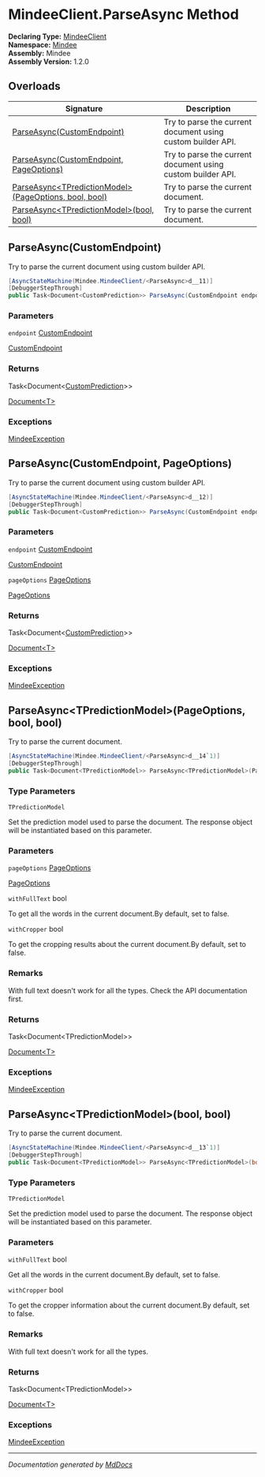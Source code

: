 ﻿<!--  
  <auto-generated>   
    The contents of this file were generated by a tool.  
    Changes to this file may be list if the file is regenerated  
  </auto-generated>   
-->

# MindeeClient.ParseAsync Method

**Declaring Type:** [MindeeClient](../index.md)  
**Namespace:** [Mindee](../../index.md)  
**Assembly:** Mindee  
**Assembly Version:** 1.2.0

## Overloads

| Signature                                                                                                   | Description                                                 |
| ----------------------------------------------------------------------------------------------------------- | ----------------------------------------------------------- |
| [ParseAsync(CustomEndpoint)](#parseasynccustomendpoint)                                                     | Try to parse the current document using custom builder API. |
| [ParseAsync(CustomEndpoint, PageOptions)](#parseasynccustomendpoint-pageoptions)                            | Try to parse the current document using custom builder API. |
| [ParseAsync\<TPredictionModel\>(PageOptions, bool, bool)](#parseasynctpredictionmodelpageoptions-bool-bool) | Try to parse the current document.                          |
| [ParseAsync\<TPredictionModel\>(bool, bool)](#parseasynctpredictionmodelbool-bool)                          | Try to parse the current document.                          |

## ParseAsync(CustomEndpoint)

Try to parse the current document using custom builder API.

```csharp
[AsyncStateMachine(Mindee.MindeeClient/<ParseAsync>d__11)]
[DebuggerStepThrough]
public Task<Document<CustomPrediction>> ParseAsync(CustomEndpoint endpoint);
```

### Parameters

`endpoint`  [CustomEndpoint](../../Parsing/CustomEndpoint/index.md)

[CustomEndpoint](../../Parsing/CustomEndpoint/index.md)

### Returns

Task\<Document\<[CustomPrediction](../../Parsing/CustomBuilder/CustomPrediction/index.md)\>\>

[Document\<T\>](../../Parsing/Common/Document-1/index.md)

### Exceptions

[MindeeException](../../Exceptions/MindeeException/index.md)

## ParseAsync(CustomEndpoint, PageOptions)

Try to parse the current document using custom builder API.

```csharp
[AsyncStateMachine(Mindee.MindeeClient/<ParseAsync>d__12)]
[DebuggerStepThrough]
public Task<Document<CustomPrediction>> ParseAsync(CustomEndpoint endpoint, PageOptions pageOptions);
```

### Parameters

`endpoint`  [CustomEndpoint](../../Parsing/CustomEndpoint/index.md)

[CustomEndpoint](../../Parsing/CustomEndpoint/index.md)

`pageOptions`  [PageOptions](../../Input/PageOptions/index.md)

[PageOptions](../../Input/PageOptions/index.md)

### Returns

Task\<Document\<[CustomPrediction](../../Parsing/CustomBuilder/CustomPrediction/index.md)\>\>

[Document\<T\>](../../Parsing/Common/Document-1/index.md)

### Exceptions

[MindeeException](../../Exceptions/MindeeException/index.md)

## ParseAsync\<TPredictionModel\>(PageOptions, bool, bool)

Try to parse the current document.

```csharp
[AsyncStateMachine(Mindee.MindeeClient/<ParseAsync>d__14`1)]
[DebuggerStepThrough]
public Task<Document<TPredictionModel>> ParseAsync<TPredictionModel>(PageOptions pageOptions, bool withFullText = false, bool withCropper = false);
```

### Type Parameters

`TPredictionModel`

Set the prediction model used to parse the document.             The response object will be instantiated based on this parameter.

### Parameters

`pageOptions`  [PageOptions](../../Input/PageOptions/index.md)

[PageOptions](../../Input/PageOptions/index.md)

`withFullText`  bool

To get all the words in the current document.By default, set to false.

`withCropper`  bool

To get the cropping results about the current document.By default, set to false.

### Remarks

With full text doesn't work for all the types. Check the API documentation first.

### Returns

Task\<Document\<TPredictionModel\>\>

[Document\<T\>](../../Parsing/Common/Document-1/index.md)

### Exceptions

[MindeeException](../../Exceptions/MindeeException/index.md)

## ParseAsync\<TPredictionModel\>(bool, bool)

Try to parse the current document.

```csharp
[AsyncStateMachine(Mindee.MindeeClient/<ParseAsync>d__13`1)]
[DebuggerStepThrough]
public Task<Document<TPredictionModel>> ParseAsync<TPredictionModel>(bool withFullText = false, bool withCropper = false);
```

### Type Parameters

`TPredictionModel`

Set the prediction model used to parse the document.             The response object will be instantiated based on this parameter.

### Parameters

`withFullText`  bool

Get all the words in the current document.By default, set to false.

`withCropper`  bool

To get the cropper information about the current document.By default, set to false.

### Remarks

With full text doesn't work for all the types.

### Returns

Task\<Document\<TPredictionModel\>\>

[Document\<T\>](../../Parsing/Common/Document-1/index.md)

### Exceptions

[MindeeException](../../Exceptions/MindeeException/index.md)

___

*Documentation generated by [MdDocs](https://github.com/ap0llo/mddocs)*
